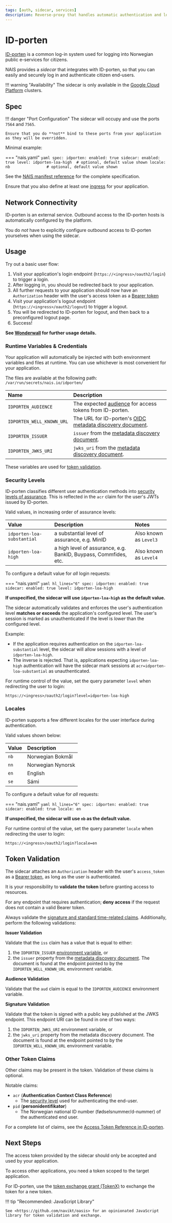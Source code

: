 ```yaml
---
tags: [auth, sidecar, services]
description: Reverse-proxy that handles automatic authentication and login/logout flow public-facing authentication using ID-porten.
---
```


# ID-porten

[ID-porten](https://docs.digdir.no/docs/idporten/) is a common log-in system used for logging into Norwegian public e-services for citizens.

NAIS provides a _sidecar_ that integrates with ID-porten, so that you can easily and securely log in and authenticate citizen end-users.

!!! warning "Availability"
    The sidecar is only available in the [Google Cloud Platform](../../workloads/reference/environments.md#google-cloud-platform-gcp) clusters.

## Spec

!!! danger "Port Configuration"
    The sidecar will occupy and use the ports `7564` and `7565`.

    Ensure that you do **not** bind to these ports from your application as they will be overridden.

Minimal example:

=== "nais.yaml"
    ```yaml
    spec:
      idporten:
        enabled: true
        sidecar:
          enabled: true
          level: idporten-loa-high  # optional, default value shown
          locale: nb                # optional, default value shown
    ```

See the [NAIS manifest reference](../../workloads/application/reference/application-spec.md#idportensidecar) for the complete specification.

Ensure that you also define at least one [ingress](../../workloads/application/reference/application-spec.md#ingresses) for your application.

## Network Connectivity

ID-porten is an external service.
Outbound access to the ID-porten hosts is automatically configured by the platform.

You do _not_ have to explicitly configure outbound access to ID-porten yourselves when using the sidecar.

## Usage

Try out a basic user flow:

1. Visit your application's login endpoint (`https://<ingress>/oauth2/login`) to trigger a login.
2. After logging in, you should be redirected back to your application.
3. All further requests to your application should now have an `Authorization` header with the user's access token as a [Bearer token](concepts.md#bearer-token)
4. Visit your application's logout endpoint (`https://<ingress>/oauth2/logout`) to trigger a logout.
5. You will be redirected to ID-porten for logout, and then back to a preconfigured logout page.
6. Success!

**See [Wonderwall](wonderwall.md#usage) for further usage details.**

### Runtime Variables & Credentials

Your application will automatically be injected with both environment variables and files at runtime.
You can use whichever is most convenient for your application.

The files are available at the following path: `/var/run/secrets/nais.io/idporten/`

| Name                      | Description                                                                                                   |
|:--------------------------|:--------------------------------------------------------------------------------------------------------------|
| `IDPORTEN_AUDIENCE`       | The expected [audience](concepts.md#token-validation) for access tokens from ID-porten.                       |
| `IDPORTEN_WELL_KNOWN_URL` | The URL for ID-porten's [OIDC metadata discovery document](concepts.md#well-known-url-metadata-document).     |
| `IDPORTEN_ISSUER`         | `issuer` from the [metadata discovery document](concepts.md#issuer).                                          |
| `IDPORTEN_JWKS_URI`       | `jwks_uri` from the [metadata discovery document](concepts.md#jwks-endpoint-public-keys).                     |

These variables are used for [token validation](#token-validation).

### Security Levels

ID-porten classifies different user authentication methods into [security levels of assurance](https://docs.digdir.no/docs/idporten/oidc/oidc_protocol_id_token#acr-values).
This is reflected in the `acr` claim for the user's JWTs issued by ID-porten.

Valid values, in increasing order of assurance levels:

| Value                      | Description                                                      | Notes                  |
|:---------------------------|:-----------------------------------------------------------------|:-----------------------|
| `idporten-loa-substantial` | a substantial level of assurance, e.g. MinID                     | Also known as `Level3` |
| `idporten-loa-high`        | a high level of assurance, e.g. BankID, Buypass, Commfides, etc. | Also known as `Level4` |

To configure a default value for _all_ login requests:

=== "nais.yaml"
    ```yaml hl_lines="6"
    spec:
      idporten:
        enabled: true
        sidecar:
          enabled: true
          level: idporten-loa-high
    ```

**If unspecified, the sidecar will use `idporten-loa-high` as the default value.**

The sidecar automatically validates and enforces the user's authentication level **matches or exceeds** the application's configured level.
The user's session is marked as unauthenticated if the level is _lower_ than the configured level.

Example:

* If the application requires authentication on the `idporten-loa-substantial` level, the sidecar will allow sessions with a level of `idporten-loa-high`.
* The inverse is rejected. That is, applications expecting `idporten-loa-high` authentication will have the sidecar mark sessions at `acr=idporten-loa-substantial` as unauthenticated.

For runtime control of the value, set the query parameter `level` when redirecting the user to login:

```
https://<ingress>/oauth2/login?level=idporten-loa-high
```

### Locales

ID-porten supports a few different locales for the user interface during authentication.

Valid values shown below:

| Value | Description       |
|:------|:------------------|
| `nb`  | Norwegian Bokmål  |
| `nn`  | Norwegian Nynorsk |
| `en`  | English           |
| `se`  | Sámi              |

To configure a default value for _all_ requests:

=== "nais.yaml"
    ```yaml hl_lines="6"
    spec:
      idporten:
        enabled: true
        sidecar:
          enabled: true
          locale: en
    ```

**If unspecified, the sidecar will use `nb` as the default value.**

For runtime control of the value, set the query parameter `locale` when redirecting the user to login:

```
https://<ingress>/oauth2/login?locale=en
```

## Token Validation

The sidecar attaches an `Authorization` header with the user's `access_token` as a [Bearer token](concepts.md#bearer-token), as long as the user is authenticated.

It is your responsibility to **validate the token** before granting access to resources.

For any endpoint that requires authentication; **deny access** if the request does not contain a valid Bearer token.

Always validate the [signature and standard time-related claims](concepts.md#token-validation).
Additionally, perform the following validations:

**Issuer Validation**

Validate that the `iss` claim has a value that is equal to either:

1. the `IDPORTEN_ISSUER` [environment variable](#runtime-variables-credentials), or
2. the `issuer` property from the [metadata discovery document](concepts.md#well-known-url-metadata-document).
    The document is found at the endpoint pointed to by the `IDPORTEN_WELL_KNOWN_URL` environment variable.

**Audience Validation**

Validate that the `aud` claim is equal to the `IDPORTEN_AUDIENCE` environment variable.

**Signature Validation**

Validate that the token is signed with a public key published at the JWKS endpoint.
This endpoint URI can be found in one of two ways:

1. the `IDPORTEN_JWKS_URI` environment variable, or
2. the `jwks_uri` property from the metadata discovery document.
    The document is found at the endpoint pointed to by the `IDPORTEN_WELL_KNOWN_URL` environment variable.

### Other Token Claims

Other claims may be present in the token.
Validation of these claims is optional.

Notable claims:

- `acr` (**Authentication Context Class Reference**)
    - The [security level](#security-levels) used for authenticating the end-user.
- `pid` (**personidentifikator**)
    - The Norwegian national ID number (fødselsnummer/d-nummer) of the authenticated end user.

For a complete list of claims, see the [Access Token Reference in ID-porten](https://docs.digdir.no/docs/idporten/oidc/oidc_protocol_access_token#by-value--self-contained-access-token).

## Next Steps

The access token provided by the sidecar should only be accepted and used by your application.

To access other applications, you need a token scoped to the target application.

For ID-porten, use the [token exchange grant (TokenX)](tokenx.md#exchanging-a-token) to exchange the token for a new token.

!!! tip "Recommended: JavaScript Library"

    See <https://github.com/navikt/oasis> for an opinionated JavaScript library for token validation and exchange.
